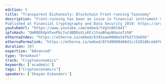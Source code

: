 ```yaml
---
edition: 5
title: "Transparent Dishonesty: Blockchain Front-running Taxonomy"
description: "Front-running has been an issue in financial instrument markets since the 1970s. With the advent of the blockchain technology, front-running has resurfaced in new forms we explore here, instigated by blockchains decentralized and transparent nature. In this paper, we draw from a scattered body of knowledge and instances of front-running across the top 25 most active decentral applications (DApps) deployed on Ethereum blockchain, and an instance of abnormal behaviour of a mining pool to participate in an ICO. We also introduce a taxonomy of front-running attacks on blockchain and map the proposed solutions to front-running into useful categories.
Published at Financial Cryptography and Data Security 2019: https://arxiv.org/abs/1902.05164"
youtubeUrl: "https://www.youtube.com/embed/tVgto0GtA4I"
ipfsHash: "QmRRERdpVFwoPbLfuCdBDDoXisKFz1toaBhquNUwzoTzhN"
ethernaIndex: "https://etherna.io/embed/6345aae0080a54f6d733eb5b"
ethernaPermalink: "https://etherna.io/embed/8f3d0900d68d1cc528186ceb6f6d6808aa82a9619da5973d73e42f3b99ff8cd9"
duration: 307
expertise: "Advanced"
type: "Breakout"
track: "Cryptoeconomics"
keywords: ['academic']
tags: ["Cryptoeconomics"]
speakers: ['Shayan Eskandari']
---
```

